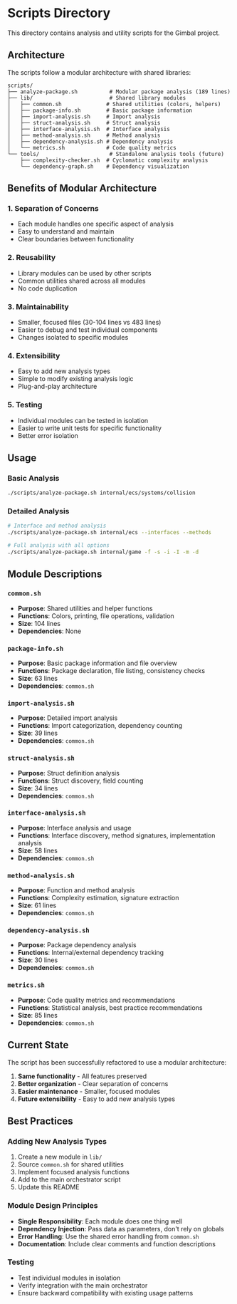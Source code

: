 # Scripts Directory

This directory contains analysis and utility scripts for the Gimbal project.

## Architecture

The scripts follow a modular architecture with shared libraries:

```
scripts/
├── analyze-package.sh          # Modular package analysis (189 lines)
├── lib/                        # Shared library modules
│   ├── common.sh              # Shared utilities (colors, helpers)
│   ├── package-info.sh        # Basic package information
│   ├── import-analysis.sh     # Import analysis
│   ├── struct-analysis.sh     # Struct analysis
│   ├── interface-analysis.sh  # Interface analysis
│   ├── method-analysis.sh     # Method analysis
│   ├── dependency-analysis.sh # Dependency analysis
│   └── metrics.sh             # Code quality metrics
└── tools/                      # Standalone analysis tools (future)
    ├── complexity-checker.sh  # Cyclomatic complexity analysis
    └── dependency-graph.sh    # Dependency visualization
```

## Benefits of Modular Architecture

### 1. **Separation of Concerns**
- Each module handles one specific aspect of analysis
- Easy to understand and maintain
- Clear boundaries between functionality

### 2. **Reusability**
- Library modules can be used by other scripts
- Common utilities shared across all modules
- No code duplication

### 3. **Maintainability**
- Smaller, focused files (30-104 lines vs 483 lines)
- Easier to debug and test individual components
- Changes isolated to specific modules

### 4. **Extensibility**
- Easy to add new analysis types
- Simple to modify existing analysis logic
- Plug-and-play architecture

### 5. **Testing**
- Individual modules can be tested in isolation
- Easier to write unit tests for specific functionality
- Better error isolation

## Usage

### Basic Analysis
```bash
./scripts/analyze-package.sh internal/ecs/systems/collision
```

### Detailed Analysis
```bash
# Interface and method analysis
./scripts/analyze-package.sh internal/ecs --interfaces --methods

# Full analysis with all options
./scripts/analyze-package.sh internal/game -f -s -i -I -m -d
```

## Module Descriptions

### `common.sh`
- **Purpose**: Shared utilities and helper functions
- **Functions**: Colors, printing, file operations, validation
- **Size**: 104 lines
- **Dependencies**: None

### `package-info.sh`
- **Purpose**: Basic package information and file overview
- **Functions**: Package declaration, file listing, consistency checks
- **Size**: 63 lines
- **Dependencies**: `common.sh`

### `import-analysis.sh`
- **Purpose**: Detailed import analysis
- **Functions**: Import categorization, dependency counting
- **Size**: 39 lines
- **Dependencies**: `common.sh`

### `struct-analysis.sh`
- **Purpose**: Struct definition analysis
- **Functions**: Struct discovery, field counting
- **Size**: 34 lines
- **Dependencies**: `common.sh`

### `interface-analysis.sh`
- **Purpose**: Interface analysis and usage
- **Functions**: Interface discovery, method signatures, implementation analysis
- **Size**: 58 lines
- **Dependencies**: `common.sh`

### `method-analysis.sh`
- **Purpose**: Function and method analysis
- **Functions**: Complexity estimation, signature extraction
- **Size**: 61 lines
- **Dependencies**: `common.sh`

### `dependency-analysis.sh`
- **Purpose**: Package dependency analysis
- **Functions**: Internal/external dependency tracking
- **Size**: 30 lines
- **Dependencies**: `common.sh`

### `metrics.sh`
- **Purpose**: Code quality metrics and recommendations
- **Functions**: Statistical analysis, best practice recommendations
- **Size**: 85 lines
- **Dependencies**: `common.sh`

## Current State

The script has been successfully refactored to use a modular architecture:

1. **Same functionality** - All features preserved
2. **Better organization** - Clear separation of concerns
3. **Easier maintenance** - Smaller, focused modules
4. **Future extensibility** - Easy to add new analysis types

## Best Practices

### Adding New Analysis Types
1. Create a new module in `lib/`
2. Source `common.sh` for shared utilities
3. Implement focused analysis functions
4. Add to the main orchestrator script
5. Update this README

### Module Design Principles
- **Single Responsibility**: Each module does one thing well
- **Dependency Injection**: Pass data as parameters, don't rely on globals
- **Error Handling**: Use the shared error handling from `common.sh`
- **Documentation**: Include clear comments and function descriptions

### Testing
- Test individual modules in isolation
- Verify integration with the main orchestrator
- Ensure backward compatibility with existing usage patterns 